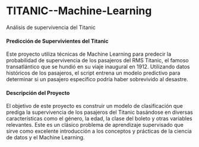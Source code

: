 # TITANIC--Machine-Learning
Análisis de supervivencia del Titanic

#### Predicción de Supervivientes del Titanic
Este proyecto utiliza técnicas de Machine Learning para predecir la probabilidad de supervivencia de los pasajeros del RMS Titanic, el famoso transatlántico que se hundió en su viaje inaugural en 1912. Utilizando datos históricos de los pasajeros, el script entrena un modelo predictivo para determinar si un pasajero específico podría haber sobrevivido al desastre.

#### Descripción del Proyecto
El objetivo de este proyecto es construir un modelo de clasificación que prediga la supervivencia de los pasajeros del Titanic basándose en diversas características como el género, la edad, la clase del boleto y otras variables relevantes. Este es un clásico problema de aprendizaje supervisado que sirve como excelente introducción a los conceptos y prácticas de la ciencia de datos y el Machine Learning.
